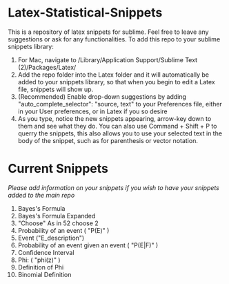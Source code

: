 Latex-Statistical-Snippets
===================

This is a repository of latex snippets for sublime. Feel free to leave any suggestions or ask for any functionalities.
To add this repo to your sublime snippets library:

1. For Mac, navigate to /Library/Application Support/Sublime Text (2)/Packages/Latex/
2. Add the repo folder into the Latex folder and it will automatically be added to your snippets library, so that when you begin to edit a Latex file, snippets will show up.
3. (Recommended) Enable drop-down suggestions by adding "auto_complete_selector": "source, text" to your Preferences file, either in your User preferences, or in Latex if you so desire
4. As you type, notice the new snippets appearing, arrow-key down to them and see what they do. You can also use Command + Shift + P to querry the snippets, this also allows you to use your selected text in the body of the snippet, such as for parenthesis or vector notation.

Current Snippets
===================
<em> Please add information on your snippets if you wish to have your snippets added to the main repo </em>

1. Bayes's Formula
2. Bayes's Formula Expanded
3. "Choose" As in 52 choose 2
4. Probability of an event ( "P(E)" )
5. Event ("E_description")
6. Probability of an event given an event ( "P(E|F)" )
7. Confidence Interval
8. Phi: ( "phi(z)" )
9. Definition of Phi
10. Binomial Definition
